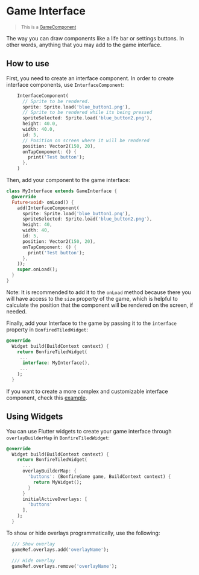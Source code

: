 # Game Interface

> <small>This is a [GameComponent](https://github.com/RafaelBarbosatec/bonfire/blob/1.0.0-rc/lib/base/game_component.dart)</small>

The way you can draw components like a life bar or settings buttons. In other words, anything that you may add to the game interface.

## How to use

First, you need to create an interface component. In order to create interface components, use ```InterfaceComponent```:

```dart
    InterfaceComponent(
      // Sprite to be rendered.
      sprite: Sprite.load('blue_button1.png'), 
      // Sprite to be rendered while its being pressed
      spriteSelected: Sprite.load('blue_button2.png'), 
      height: 40.0,
      width: 40.0,
      id: 5,
      // Position on screen where it will be rendered
      position: Vector2(150, 20), 
      onTapComponent: () {
        print('Test button');
      },
    )
```

Then, add your component to the game interface:

```dart
class MyInterface extends GameInterface {
  @override
  Future<void> onLoad() {
    add(InterfaceComponent(
      sprite: Sprite.load('blue_button1.png'),
      spriteSelected: Sprite.load('blue_button2.png'),
      height: 40,
      width: 40,
      id: 5,
      position: Vector2(150, 20),
      onTapComponent: () {
        print('Test button');
      },
    ));
    super.onLoad();
  }
}
```
Note: It is recommended to add it to the ```onLoad``` method because there you will have access to the ```size``` property of the game, which is helpful to calculate the position that the component will be rendered on the screen, if needed.

Finally, add your Interface to the game by passing it to the ```interface``` property in ```BonfiredTiledWidget```:

```dart
@override
  Widget build(BuildContext context) {
    return BonfireTiledWidget(
     ...
      interface: MyInterface(),
     ...
    );
  }
```

If you want to create a more complex and customizable interface component, check this [example](https://github.com/RafaelBarbosatec/bonfire/blob/master/example/lib/interface/bar_life_component.dart).


## Using Widgets

You can use Flutter widgets to create your game interface through `overlayBuilderMap` in `BonfireTiledWidget`:

```dart
@override
  Widget build(BuildContext context) {
    return BonfireTiledWidget(
      ...
      overlayBuilderMap: {
        'buttons': (BonfireGame game, BuildContext context) {
          return MyWidget();
        }
      }
      initialActiveOverlays: [
        'buttons'
      ],
    );
  }
```

To show or hide overlays programmatically, use the following:

```dart
  /// Show overlay
  gameRef.overlays.add('overlayName');

  /// Hide overlay
  gameRef.overlays.remove('overlayName');
```


